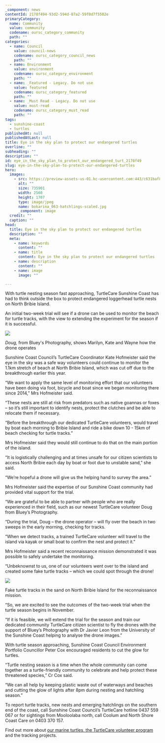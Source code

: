 ```yaml
---
_component: news
contentId: 2178f494-93d2-594d-87a2-59f0d7f5502e
primaryCategory:
  name: Community
  value: community
  codename: oursc_category_community
  path: ""
categories:
  - name: Council
    value: council-news
    codename: oursc_category_council_news
    path: ""
  - name: Environment
    value: environment
    codename: oursc_category_environment
    path: ""
  - name: _Featured - Legacy. Do not use
    value: featured
    codename: oursc_category_featured
    path: ""
  - name: _Must Read - Legacy. Do not use
    value: must-read
    codename: oursc_category_must_read
    path: ""
tags:
  - sunshine-coast
  - turtles
publishedAt: null
publishedAtLast: null
title: Eye in the sky plan to protect our endangered turtles
overline: ""
subheading: ""
description: ""
id: eye_in_the_sky_plan_to_protect_our_endangered_turt_2178f49
slug: eye-in-the-sky-plan-to-protect-our-endangered-turtles
hero:
  images:
    - src: https://preview-assets-us-01.kc-usercontent.com:443/c631baf8-1b46-001f-580c-d0001b68b4a8/6d5f885f-c8a6-4163-b8c8-cd5a722717c7/bokarina_063-hatchlings-scaled.jpg
      alt: ""
      size: 735901
      width: 2560
      height: 1707
      type: image/jpeg
      name: bokarina_063-hatchlings-scaled.jpg
      _component: image
  credit: ""
  caption: ""
head:
  title: Eye in the sky plan to protect our endangered turtles
  description: ""
  meta:
    - name: keywords
      content: ""
    - name: title
      content: Eye in the sky plan to protect our endangered turtles
    - name: description
      content: ""
    - name: image
      image: ""

---
```

With turtle nesting season fast approaching, TurtleCare Sunshine Coast has had to think outside the box to protect endangered loggerhead turtle nests on North Bribie Island.

An initial two-week trial will see if a drone can be used to monitor the beach for turtle tracks, with the view to extending the experiment for the season if it is successful.

![](https://preview-assets-us-01.kc-usercontent.com:443/c631baf8-1b46-001f-580c-d0001b68b4a8/99eee0d5-7eb3-46d2-b763-a2147fae693d/Wayne-and-Marilyn-Foster-Doug-Bazley-Kate-Hofmeister-1024x768.jpeg)

*Doug,* from Bluey's Photography, shows Marilyn, Kate and Wayne how the drone operates

Sunshine Coast Council’s TurtleCare Coordinator Kate Hofmeister said the eye in the sky was a safe way volunteers could continue to monitor the 1.1km stretch of beach at North Bribie Island, which was cut off due to the breakthrough earlier this year.

“We want to apply the same level of monitoring effort that our volunteers have been doing via foot, bicycle and boat since we began monitoring there since 2014,” Mrs Hofmeister said.

“These nests are still at risk from predators such as native goannas or foxes – so it’s still important to identify nests, protect the clutches and be able to relocate them if necessary. 

“Before the breakthrough our dedicated TurtleCare volunteers, would travel by boat each morning to Bribie Island and ride a bike down 10 - 15km of beach checking for turtle tracks.”

Mrs Hofmeister said they would still continue to do that on the main portion of the island.

“It is logistically challenging and at times unsafe for our citizen scientists to access North Bribie each day by boat or foot due to unstable sand,” she said.

“We’re hopeful a drone will give us the helping hand to survey the area.”

Mrs Hofmeister said the expertise of our Sunshine Coast community had provided vital support for the trial.

“We are grateful to be able to partner with people who are really experienced in their field, such as our newest TurtleCare volunteer Doug from Bluey’s Photography.

“During the trial, Doug – the drone operator – will fly over the beach in two sweeps in the early morning, checking for tracks.

“When we detect tracks, a trained TurtleCare volunteer will travel to the island via kayak or small boat to confirm the nest and protect it.”

Mrs Hofmeister said a recent reconnaissance mission demonstrated it was possible to safely undertake the monitoring.

“Unbeknownst to us, one of our volunteers went over to the island and created some fake turtle tracks – which we could spot through the drone!

![](https://preview-assets-us-01.kc-usercontent.com:443/c631baf8-1b46-001f-580c-d0001b68b4a8/8108b9c6-a3ac-46d5-ab2a-086b041f99fa/North-Bribie-Island-Drone-Trial-3-credit-doug-blueys-photography-1024x683.jpeg)

Fake turtle tracks in the sand on North Bribie Island for the reconnaissance mission.

“So, we are excited to see the outcomes of the two-week trial when the turtle season begins in November.

“If it is feasible, we will extend the trial for the season and train our dedicated community TurtleCare citizen scientist to fly the drones with the support of Bluey’s Photography with Dr Javier Leon from the University of the Sunshine Coast helping to analyse the drone images.”

With turtle season approaching, Sunshine Coast Council Environment Portfolio Councillor Peter Cox encouraged residents to cut the glow for turtles.

“Turtle nesting season is a time when the whole community can come together as a turtle-friendly community to celebrate and help protect these threatened species,” Cr Cox said.

“We can all help by keeping plastic waste out of waterways and beaches and cutting the glow of lights after 8pm during nesting and hatchling season.”

To report turtle tracks, new nests and emerging hatchlings on the southern end of the coast, call Sunshine Coast Council’s TurtleCare hotline 0437 559 067 or for sightings from Mooloolaba north, call Coolum and North Shore Coast Care on 0403 370 157.

Find out more about [our marine turtles, the TurtleCare volunteer program](https://www.sunshinecoast.qld.gov.au/Environment/Native-Animals/TurtleCare)
&#x20;and the tracking projects.
